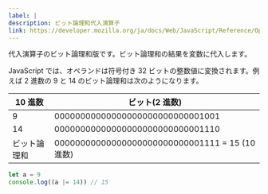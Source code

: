 ```yaml
---
label: |
description: ビット論理和代入演算子
link: https://developer.mozilla.org/ja/docs/Web/JavaScript/Reference/Operators/Bitwise_OR_assignment
---
```


代入演算子のビット論理和版です。ビット論理和の結果を変数に代入します。

JavaScript では、オペランドは符号付き 32 ビットの整数値に変換されます。例えば 2 進数の 9 と 14 のビット論理和は次のようになります。

| 10 進数      | ビット(2 進数)                                  |
| ------------ | ----------------------------------------------- |
| 9            | 00000000000000000000000000001001                |
| 14           | 00000000000000000000000000001110                |
| ビット論理和 | 00000000000000000000000000001111 = 15 (10 進数) |

```typescript
let a = 9
console.log((a |= 14)) // 15
```
